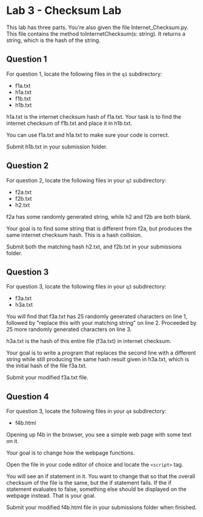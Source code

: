# Lab 3 - Checksum Lab
This lab has three parts. 
You're also given the file Internet_Checksum.py. This file contains the method toInternetChecksum(s: string). It returns a string, which is the hash of the string.

## Question 1
For question 1, locate the following files in the `q1` subdirectory:

 - f1a.txt
 - h1a.txt
 - f1b.txt
 - h1b.txt

h1a.txt is the internet checksum hash of f1a.txt. Your task is to find the internet checksum of f1b.txt and place it in h1b.txt. 

You can use f1a.txt and h1a.txt to make sure your code is correct. 

Submit h1b.txt in your submission folder.

## Question 2
For question 2, locate the following files in your `q2` subdirectory:

- f2a.txt
- f2b.txt
- h2.txt

f2a has some randomly generated string, while h2 and f2b are both blank. 

Your goal is to find some string that is different from f2a, but produces the same internet checksum hash. This is a hash collision.

Submit both the matching hash h2.txt, and f2b.txt in your submissions folder.

## Question 3
For question 3, locate the following files in your `q3` subdirectory:

- f3a.txt
- h3a.txt

You will find that f3a.txt has 25 randomly generated characters on line 1, followed by "replace this with your matching string" on line 2. Proceeded by 25 more randomly generated characters on line 3. 

h3a.txt is the hash of this entire file (f3a.txt) in internet checksum.

Your goal is to write a program that replaces the second line with a different string while still producing the same hash result given in h3a.txt, which is the initial hash of the file f3a.txt.

Submit your modified f3a.txt file.

## Question 4
For question 3, locate the following files in your `q4` subdirectory:

- f4b.html

Opening up f4b in the browser, you see a simple web page with some text on it.

Your goal is to change how the webpage functions. 

Open the file in your code editor of choice and locate the `<script>` tag. 

You will see an if statement in it. You want to change that so that the overall checksum of the file is the same, but the if statement fails. If the if statement evaluates to false, something else should be displayed on the webpage instead. That is your goal. 

Submit your modified f4b.html file in your submissions folder when finished. 
